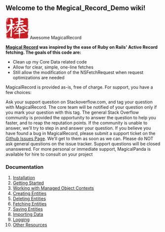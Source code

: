 ## Welcome to the Megical_Record_Demo wiki!

![](https://github.com/magicalpanda/magicalpanda.github.com/blob/master/images/awesome_logo_small.png?raw=true) Awesome MagicalRecord

**[Magical Record](https://github.com/magicalpanda/MagicalRecord) was inspired by the ease of Ruby on Rails' Active Record fetching. The goals of this code are:**
* Clean up my Core Data related code
* Allow for clear, simple, one-line fetches
* Still allow the modification of the NSFetchRequest when request optimizations are needed

MagicalRecord is provided as-is, free of charge. For support, you have a few choices:

Ask your support question on Stackoverflow.com, and tag your question with MagicalRecord. The core team will be notified of your question only if you mark your question with this tag. The general Stack Overflow community is provided the opportunity to answer the question to help you faster, and to reap the reputation points. If the community is unable to answer, we'll try to step in and answer your question.
If you believe you have found a bug in MagicalRecord, please submit a support ticket on the [Github Issues Page](https://github.com/magicalpanda/magicalrecord/issues). We'll get to them as soon as we can. Please do NOT ask general questions on the issue tracker. Support questions will be closed unanswered.
For more personal or immediate support, MagicalPanda is available for hire to consult on your project

### Documentation
1. [Installation](https://github.com/magicalpanda/MagicalRecord/blob/master/Docs/Installing-MagicalRecord.md)
2. [Getting Started](https://github.com/magicalpanda/MagicalRecord/blob/master/Docs/Getting-Started.md)
3. [Working with Managed Object Contexts](https://github.com/magicalpanda/MagicalRecord/blob/master/Docs/Working-with-Managed-Object-Contexts.md)
4. [Creating Entities](https://github.com/magicalpanda/MagicalRecord/blob/master/Docs/Creating-Entities.md)
5. [Deleting Entities](https://github.com/magicalpanda/MagicalRecord/blob/master/Docs/Deleting-Entities.md)
6. [Fetching Entities](https://github.com/magicalpanda/MagicalRecord/blob/master/Docs/Fetching-Entities.md)
7. [Saving Entities](https://github.com/magicalpanda/MagicalRecord/blob/master/Docs/Saving-Entities.md)
8. [Importing Data](https://github.com/magicalpanda/MagicalRecord/blob/master/Docs/Importing-Data.md)
9. [Logging](https://github.com/magicalpanda/MagicalRecord/blob/master/Docs/Logging.md)
10. [Other Resources](https://github.com/magicalpanda/MagicalRecord/blob/master/Docs/Other-Resources.md)
